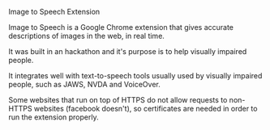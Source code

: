 Image to Speech Extension

Image to Speech is a Google Chrome extension that gives accurate descriptions of images in the web, in real time.

It was built in an hackathon and it's purpose is to help visually impaired people.

It integrates well with text-to-speech tools usually used by visually impaired people, such as JAWS, NVDA and VoiceOver.

Some websites that run on top of HTTPS do not allow requests to non-HTTPS websites (facebook doesn't), so certificates are needed in order to run the extension properly.
